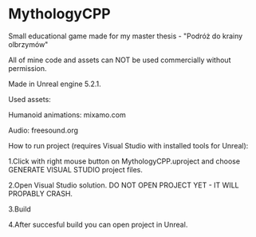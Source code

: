 # MythologyCPP

Small educational game made for my master thesis - "Podróż do krainy olbrzymów"

All of mine code and assets can NOT be used commercially without permission.

Made in Unreal engine 5.2.1.

Used assets:

Humanoid animations: mixamo.com

Audio: freesound.org

How to run project (requires Visual Studio with installed tools for Unreal):

1.Click with right mouse button on MythologyCPP.uproject and choose GENERATE VISUAL STUDIO project files.

2.Open Visual Studio solution. DO NOT OPEN PROJECT YET - IT WILL PROPABLY CRASH.

3.Build

4.After succesful build you can open project in Unreal.
